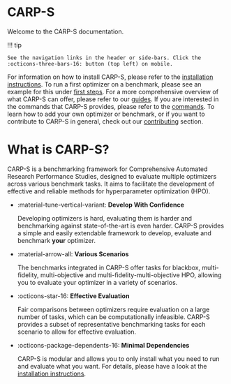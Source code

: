 # CARP-S
Welcome to the CARP-S documentation.

!!! tip

    See the navigation links in the header or side-bars. Click the :octicons-three-bars-16: button (top left) on mobile.

For information on how to install CARP-S, please refer to the [installation instructions](installation.md).
To run a first optimizer on a benchmark, please see an example for this under [first steps](first_steps.md).
For a more comprehensive overview of what CARP-S can offer, please refer to our [guides](guides.md).
If you are interested in the commands that CARP-S provides, please refer to the [commands](commands.md).
To learn how to add your own optimizer or benchmark, or if you want to contribute to CARP-S in general, 
check out our [contributing](contributing.md) section.

# What is CARP-S?

CARP-S is a benchmarking framework for Comprehensive Automated Research Performance Studies, 
designed to evaluate multiple optimizers across various benchmark tasks. It aims to facilitate 
the development of effective and reliable methods for hyperparameter optimization (HPO).

-   :material-tune-vertical-variant: __Develop With Confidence__

    Developing optimizers is hard, evaluating them is harder and benchmarking
    against state-of-the-art is even harder. CARP-S provides a simple and easily extendable
    framework to develop, evaluate and benchmark **your** optimizer.

-   :material-arrow-all: __Various Scenarios__

    The benchmarks integrated in CARP-S offer tasks for blackbox, multi-fidelity, 
    multi-objective and multi-fidelity-multi-objective HPO, allowing you to evaluate
    your optimizer in a variety of scenarios.

-   :octicons-star-16: __Effective Evaluation__

    Fair comparisons between optimizers require evaluation on a large number of tasks, 
    which can be computationally infeasible. CARP-S provides a subset of representative 
    benchmarking tasks for each scenario to allow for effective evaluation.

-   :octicons-package-dependents-16: __Minimal Dependencies__

    CARP-S is modular and allows you to only install what you need to run and
    evaluate what you want. For details, please have a look at the
    [installation instructions](installation.md).
